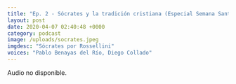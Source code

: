 ```yaml
---
title: "Ep. 2 - Sócrates y la tradición cristiana (Especial Semana Santa 2020)"
layout: post
date: 2020-04-07 02:40:48 +0000
category: podcast
image: /uploads/socrates.jpeg
imgdesc: "Sócrates por Rossellini"
voices: "Pablo Benayas del Río, Diego Collado"
---
```

Audio no disponible.